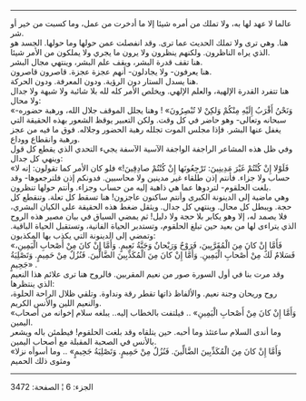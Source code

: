 ------------------------------------------------------------------------

عالما لا عهد لها به، ولا تملك من أمره شيئا إلا ما أدخرت من عمل، وما كسبت
من خير أو شر.  
هنا. وهي ترى ولا تملك الحديث عما ترى. وقد انفصلت عمن حولها وما حولها.
الجسد هو الذي يراه الناظرون. ولكنهم ينظرون ولا يرون ما يجري ولا يملكون
من الأمر شيئا.  
هنا تقف قدرة البشر، ويقف علم البشر، وينتهي مجال البشر.  
هنا يعرفون- ولا يجادلون- أنهم عجزة عجزة. قاصرون قاصرون.  
هنا يسدل الستار دون الرؤية. ودون المعرفة. ودون الحركة.  
هنا تتفرد القدرة الإلهية، والعلم الإلهي. ويخلص الأمر كله لله بلا شائبة
ولا شبهة ولا جدال ولا محال:  
«وَنَحْنُ أَقْرَبُ إِلَيْهِ مِنْكُمْ وَلكِنْ لا تُبْصِرُونَ» ! وهنا يجلل الموقف جلال الله، ورهبة
حضوره- سبحانه وتعالى- وهو حاضر في كل وقت. ولكن التعبير يوقظ الشعور بهذه
الحقيقة التي يغفل عنها البشر. فإذا مجلس الموت تجلله رهبة الحضور وجلاله.
فوق ما فيه من عجز ورهبة وانقطاع ووداع.  
وفي ظل هذه المشاعر الراجفة الواجفة الآسية الآسفة يجيء التحدي الذي يقطع
كل قول وينهي كل جدال:  
«فَلَوْلا إِنْ كُنْتُمْ غَيْرَ مَدِينِينَ: تَرْجِعُونَها إِنْ كُنْتُمْ صادِقِينَ!» فلو كان الأمر كما
تقولون: إنه لا حساب ولا جزاء. فأنتم إذن طلقاء غير مدينين ولا محاسبين.
فدونكم إذن فلترجعوها- وقد بلغت الحلقوم- لتردوها عما هي ذاهبة إليه من
حساب وجزاء. وأنتم حولها تنظرون.  
وهي ماضية إلى الدينونة الكبرى وأنتم ساكنون عاجزون! هنا تسقط كل تعلة.
وتنقطع كل حجة. ويبطل كل محال. وينتهي كل جدال. ويثقل ضغط هذه الحقيقة على
الكيان البشري، فلا يصمد له، إلا وهو يكابر بلا حجة ولا دليل! ثم يمضي
السياق في بيان مصير هذه الروح الذي يتراءى لها من بعيد حين تبلغ الحلقوم،
وتستدبر الحياة الفانية، وتستقبل الحياة الباقية. وتمضي إلى الدينونة التي
يكذب بها المكذبون:  
«فَأَمَّا إِنْ كانَ مِنَ الْمُقَرَّبِينَ، فَرَوْحٌ وَرَيْحانٌ وَجَنَّةُ نَعِيمٍ. وَأَمَّا إِنْ كانَ مِنْ أَصْحابِ
الْيَمِينِ، فَسَلامٌ لَكَ مِنْ أَصْحابِ الْيَمِينِ. وَأَمَّا إِنْ كانَ مِنَ الْمُكَذِّبِينَ الضَّالِّينَ. فَنُزُلٌ
مِنْ حَمِيمٍ. وَتَصْلِيَةُ جَحِيمٍ» .  
وقد مرت بنا في أول السورة صور من نعيم المقربين. فالروح هنا ترى علائم هذا
النعيم الذي ينتظرها:  
روح وريحان وجنة نعيم. والألفاظ ذاتها تقطر رقة ونداوة. وتلقي ظلال الراحة
الحلوة، والنعيم اللين والأنس الكريم.  
«وَأَمَّا إِنْ كانَ مِنْ أَصْحابِ الْيَمِينِ» .. فيلتفت بالخطاب إليه.. يبلغه سلام إخوانه
من أصحاب اليمين.  
وما أندى السلام ساعتئذ وما أحبه. حين يتلقاه وقد بلغت الحلقوم! فيطمئن
باله ويشعر بالأنس في الصحبة المقبلة مع أصحاب اليمين.  
«وَأَمَّا إِنْ كانَ مِنَ الْمُكَذِّبِينَ الضَّالِّينَ. فَنُزُلٌ مِنْ حَمِيمٍ. وَتَصْلِيَةُ جَحِيمٍ» .. وما
أسوأه نزلا ومثوى ذلك الحميم

------------------------------------------------------------------------

الجزء: 6 ¦ الصفحة: 3472
